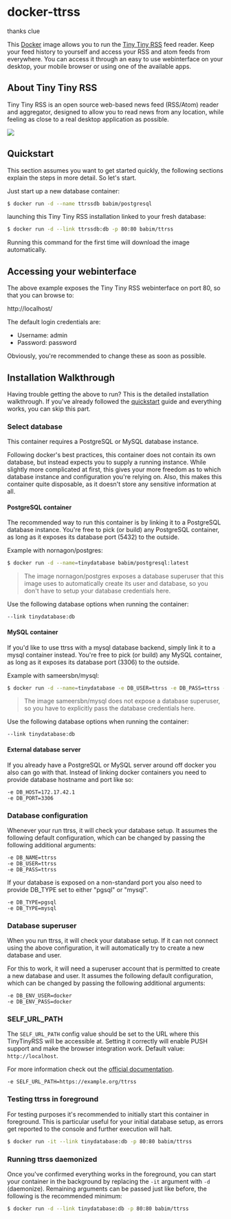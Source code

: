 # docker-ttrss
thanks clue

This [Docker](https://www.docker.com) image allows you to run the [Tiny Tiny RSS](http://tt-rss.org) feed reader.
Keep your feed history to yourself and access your RSS and atom feeds from everywhere.
You can access it through an easy to use webinterface on your desktop, your mobile browser
or using one of the available apps.

## About Tiny Tiny RSS

Tiny Tiny RSS is an open source web-based news feed (RSS/Atom) reader and aggregator,
designed to allow you to read news from any location,
while feeling as close to a real desktop application as possible.

![](http://tt-rss.org/images/1.9/1.jpg)

## Quickstart

This section assumes you want to get started quickly, the following sections explain the
steps in more detail. So let's start.

Just start up a new database container:

```bash
$ docker run -d --name ttrssdb babim/postgresql
```

launching this Tiny Tiny RSS installation linked to your fresh database:

```bash
$ docker run -d --link ttrssdb:db -p 80:80 babim/ttrss
```

Running this command for the first time will download the image automatically.

## Accessing your webinterface

The above example exposes the Tiny Tiny RSS webinterface on port 80, so that you can browse to:

http://localhost/

The default login credentials are:

* Username: admin
* Password: password

Obviously, you're recommended to change these as soon as possible.

## Installation Walkthrough

Having trouble getting the above to run?
This is the detailed installation walkthrough.
If you've already followed the [quickstart](#quickstart) guide and everything works, you can skip this part.

### Select database

This container requires a PostgreSQL or MySQL database instance.

Following docker's best practices, this container does not contain its own database,
but instead expects you to supply a running instance.
While slightly more complicated at first, this gives your more freedom as to which
database instance and configuration you're relying on.
Also, this makes this container quite disposable, as it doesn't store any sensitive
information at all.

#### PostgreSQL container

The recommended way to run this container is by linking it to a PostgreSQL database instance.
You're free to pick (or build) any PostgreSQL container, as long as it exposes
its database port (5432) to the outside.

Example with nornagon/postgres:

```bash
$ docker run -d --name=tinydatabase babim/postgresql:latest
```

> The image nornagon/postgres exposes a database superuser that this image uses
to automatically create its user and database,
so you don't have to setup your database credentials here.

Use the following database options when running the container:

```
--link tinydatabase:db
```

#### MySQL container

If you'd like to use ttrss with a mysql database backend, simply link it to a
mysql container instead.
You're free to pick (or build) any MySQL container, as long as it exposes
its database port (3306) to the outside.

Example with sameersbn/mysql:

```bash
$ docker run -d --name=tinydatabase -e DB_USER=ttrss -e DB_PASS=ttrss -e DB_NAME=ttrss sameersbn/mysql:latest
```

> The image sameersbn/mysql does not expose a database superuser,
so you have to explicitly pass the database credentials here.

Use the following database options when running the container:

```
--link tinydatabase:db
```

#### External database server

If you already have a PostgreSQL or MySQL server around off docker you also can go with that.
Instead of linking docker containers you need to provide database hostname and port like so:

```
-e DB_HOST=172.17.42.1
-e DB_PORT=3306
```

### Database configuration

Whenever your run ttrss, it will check your database setup. It assumes the following
default configuration, which can be changed by passing the following additional arguments:

```
-e DB_NAME=ttrss
-e DB_USER=ttrss
-e DB_PASS=ttrss
```

If your database is exposed on a non-standard port you also need to provide DB_TYPE set
to either "pgsql" or "mysql".

```
-e DB_TYPE=pgsql
-e DB_TYPE=mysql
```

### Database superuser

When you run ttrss, it will check your database setup. If it can not connect using the above
configuration, it will automatically try to create a new database and user.

For this to work, it will need a superuser account that is permitted to create a new database
and user. It assumes the following default configuration, which can be changed by passing the
following additional arguments:

```
-e DB_ENV_USER=docker
-e DB_ENV_PASS=docker
```

### SELF_URL_PATH

The `SELF_URL_PATH` config value should be set to the URL where this TinyTinyRSS
will be accessible at. Setting it correctly will enable PUSH support and make
the browser integration work. Default value: `http://localhost`.

For more information check out the [official documentation](https://github.com/gothfox/Tiny-Tiny-RSS/blob/master/config.php-dist#L22).

```
-e SELF_URL_PATH=https://example.org/ttrss
```

### Testing ttrss in foreground

For testing purposes it's recommended to initially start this container in foreground.
This is particular useful for your initial database setup, as errors get reported to
the console and further execution will halt.

```bash
$ docker run -it --link tinydatabase:db -p 80:80 babim/ttrss
```

### Running ttrss daemonized

Once you've confirmed everything works in the foreground, you can start your container
in the background by replacing the `-it` argument with `-d` (daemonize).
Remaining arguments can be passed just like before, the following is the recommended
minimum:

```bash
$ docker run -d --link tinydatabase:db -p 80:80 babim/ttrss
```
